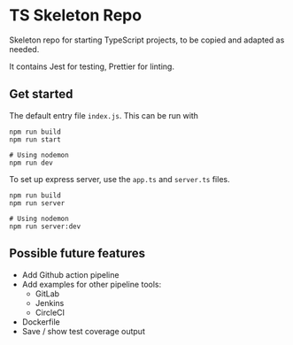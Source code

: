 # TS Skeleton Repo

Skeleton repo for starting TypeScript projects, to be copied and adapted as needed.

It contains Jest for testing, Prettier for linting.

## Get started

The default entry file `index.js`. This can be run with

```
npm run build
npm run start

# Using nodemon
npm run dev
```

To set up express server, use the `app.ts` and `server.ts` files.

```
npm run build
npm run server

# Using nodemon
npm run server:dev
```

## Possible future features

- Add Github action pipeline
- Add examples for other pipeline tools:
  - GitLab
  - Jenkins
  - CircleCI
- Dockerfile
- Save / show test coverage output
